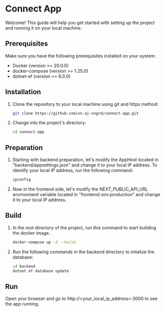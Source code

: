 # Connect App

Welcome! This guide will help you get started with setting up the project and running it on your local machine.

## Prerequisites

Make sure you have the following prerequisites installed on your system:

- Docker (version >= 20.0.0)
- docker-compose (version >= 1.25.0)
- dotnet-ef (version >= 6.0.0)

## Installation

1. Clone the repository to your local machine using git and https method:

   ```bash
   git clone https://github.com/vn-aj-vngrd/connect-app.git
   ```

2. Change into the project's directory:

   ```bash
   cd connect-app
   ```

## Preparation

1. Starting with backend preparation, let's modify the AppHost located in "backend/appsettings.json" and change it to your local IP address. To identify your local IP address, run the following command:

   ```bash
   ipconfig
   ```

2. Now in the frontend side, let's modify the NEXT_PUBLIC_API_URL environment variable located in "frontend/.env.production" and change it to your local IP address.

## Build

1. In the root directory of the project, run this command to start building the docker image.

   ```bash
   docker-compose up -d --build
   ```

2. Run the following commands in the backend directory to intialize the database:

   ```bash
   cd backend
   dotnet ef database update
   ```

## Run

Open your browser and go to http://<your_local_ip_address>:3000 to see the app running.
